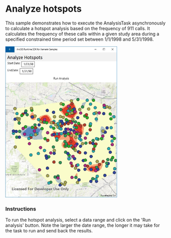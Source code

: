 # Analyze hotspots

This sample demonstrates how to execute the AnalysisTask asynchronously to calculate a hotspot analysis based on the frequency of 911 calls. It calculates the frequency of these calls within a given study area during a specified constrained time period set between 1/1/1998 and 5/31/1998.

<img src="AnalyzeHotspots.jpg" width="350"/>

### Instructions

To run the hotspot analysis, select a data range and click on the 'Run analysis' button. Note the larger the date range, the longer it may take for the task to run and send back the results.